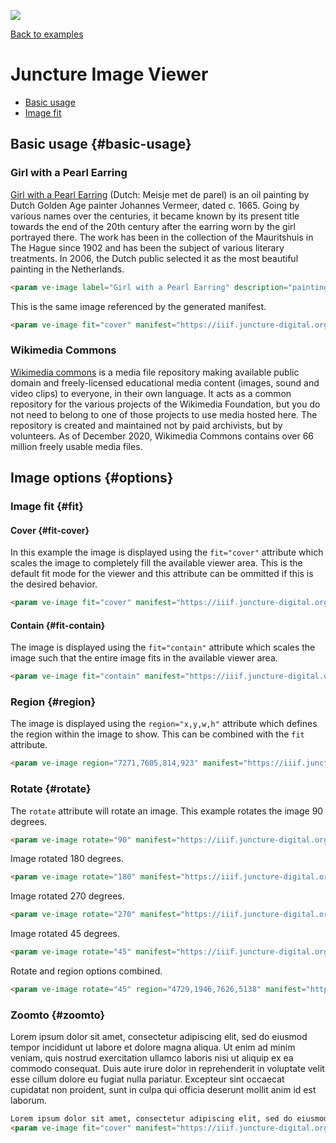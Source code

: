 <!-- This just provides a convenient way for viewing the visual essay, it is not actually needed in the essay -->
<a href="https://juncture-digital.org"><img src="https://gitcdn.link/repo/jstor-labs/juncture/main/images/ve-button.png"></a>

<!-- Some config data for the essay -->
<param ve-config title="Image Viewer Examples" layout="vtl">

<a class="nav" href="/examples"><i class="fas fa-arrow-circle-left"></i>Back to examples</a>

# Juncture Image Viewer

- [Basic usage](#basic-usage)
- [Image fit](#fit)

## Basic usage {#basic-usage}

### Girl with a Pearl Earring

[Girl with a Pearl Earring](https://en.wikipedia.org/wiki/Girl_with_a_Pearl_Earring) (Dutch: Meisje met de parel) is an oil painting by Dutch Golden Age painter Johannes Vermeer, dated c. 1665. Going by various names over the centuries, it became known by its present title towards the end of the 20th century after the earring worn by the girl portrayed there. The work has been in the collection of the Mauritshuis in The Hague since 1902 and has been the subject of various literary treatments. In 2006, the Dutch public selected it as the most beautiful painting in the Netherlands.
<param ve-image label="Girl with a Pearl Earring" description="painting by Johannes Vermeer" license="public domain" url="https://upload.wikimedia.org/wikipedia/commons/0/0f/1665_Girl_with_a_Pearl_Earring.jpg">
<param ve-map center="Q221092">

```html
<param ve-image label="Girl with a Pearl Earring" description="painting by Johannes Vermeer" license="public domain" url="https://upload.wikimedia.org/wikipedia/commons/f/fa/Girl_with_a_Pearl_Earring_%28Full_Renovation%29.jpg">
```

This is the same image referenced by the generated manifest.
<param ve-image fit="cover" manifest="https://iiif.juncture-digital.org/manifest/6dd738aed85597cac540ad31dd5818e86ef7f2918c7b43a9eb3123d5538e6e4c">

```html
<param ve-image fit="cover" manifest="https://iiif.juncture-digital.org/manifest/6dd738aed85597cac540ad31dd5818e86ef7f2918c7b43a9eb3123d5538e6e4c">
```

### Wikimedia Commons

[Wikimedia commons](https://commons.wikimedia.org/wiki/Main_Page) is a media file repository making available public domain and freely-licensed educational media content (images, sound and video clips) to everyone, in their own language. It acts as a common repository for the various projects of the Wikimedia Foundation, but you do not need to belong to one of those projects to use media hosted here. The repository is created and maintained not by paid archivists, but by volunteers.  As of December 2020, Wikimedia Commons contains over 66 million freely usable media files.

<param ve-image fit="cover" manifest="https://iiif.juncture-digital.org/manifest/6dd738aed85597cac540ad31dd5818e86ef7f2918c7b43a9eb3123d5538e6e4c">

## Image options {#options}

### Image fit {#fit}

#### Cover {#fit-cover}

In this example the image is displayed using the `fit="cover"` attribute which scales the image to completely fill the available viewer area. This is the default fit mode for the viewer and this attribute can be ommitted if this is the desired behavior.
<param ve-image fit="cover" manifest="https://iiif.juncture-digital.org/manifest/6dd738aed85597cac540ad31dd5818e86ef7f2918c7b43a9eb3123d5538e6e4c">

```html
<param ve-image fit="cover" manifest="https://iiif.juncture-digital.org/manifest/6dd738aed85597cac540ad31dd5818e86ef7f2918c7b43a9eb3123d5538e6e4c">
```

#### Contain {#fit-contain}

The image is displayed using the `fit="contain"` attribute which scales the image such that the entire image fits in the available viewer area. 
<param ve-image fit="contain" manifest="https://iiif.juncture-digital.org/manifest/6dd738aed85597cac540ad31dd5818e86ef7f2918c7b43a9eb3123d5538e6e4c">

```html
<param ve-image fit="contain" manifest="https://iiif.juncture-digital.org/manifest/6dd738aed85597cac540ad31dd5818e86ef7f2918c7b43a9eb3123d5538e6e4c">
```

### Region {#region}

The image is displayed using the `region="x,y,w,h"` attribute which defines the region within the image to show.  This can be combined with the `fit` attribute. 
<param ve-image region="7271,7605,814,923" manifest="https://iiif.juncture-digital.org/manifest/6dd738aed85597cac540ad31dd5818e86ef7f2918c7b43a9eb3123d5538e6e4c">

```html
<param ve-image region="7271,7605,814,923" manifest="https://iiif.juncture-digital.org/manifest/6dd738aed85597cac540ad31dd5818e86ef7f2918c7b43a9eb3123d5538e6e4c">
```

### Rotate {#rotate}

The `rotate` attribute will rotate an image.  This example rotates the image 90 degrees.
<param ve-image rotate="90" manifest="https://iiif.juncture-digital.org/manifest/6dd738aed85597cac540ad31dd5818e86ef7f2918c7b43a9eb3123d5538e6e4c">

```html
<param ve-image rotate="90" manifest="https://iiif.juncture-digital.org/manifest/6dd738aed85597cac540ad31dd5818e86ef7f2918c7b43a9eb3123d5538e6e4c">
```

Image rotated 180 degrees.
<param ve-image rotate="180" manifest="https://iiif.juncture-digital.org/manifest/6dd738aed85597cac540ad31dd5818e86ef7f2918c7b43a9eb3123d5538e6e4c">

```html
<param ve-image rotate="180" manifest="https://iiif.juncture-digital.org/manifest/6dd738aed85597cac540ad31dd5818e86ef7f2918c7b43a9eb3123d5538e6e4c">
```

Image rotated 270 degrees.
<param ve-image rotate="270" manifest="https://iiif.juncture-digital.org/manifest/6dd738aed85597cac540ad31dd5818e86ef7f2918c7b43a9eb3123d5538e6e4c">

```html
<param ve-image rotate="270" manifest="https://iiif.juncture-digital.org/manifest/6dd738aed85597cac540ad31dd5818e86ef7f2918c7b43a9eb3123d5538e6e4c">
```

Image rotated 45 degrees.
<param ve-image rotate="45" manifest="https://iiif.juncture-digital.org/manifest/6dd738aed85597cac540ad31dd5818e86ef7f2918c7b43a9eb3123d5538e6e4c">

```html
<param ve-image rotate="45" manifest="https://iiif.juncture-digital.org/manifest/6dd738aed85597cac540ad31dd5818e86ef7f2918c7b43a9eb3123d5538e6e4c">
```

Rotate and region options combined.
<param ve-image rotate="45" region="4729,1946,7626,5138" manifest="https://iiif.juncture-digital.org/manifest/6dd738aed85597cac540ad31dd5818e86ef7f2918c7b43a9eb3123d5538e6e4c">

```html
<param ve-image rotate="45" region="4729,1946,7626,5138" manifest="https://iiif.juncture-digital.org/manifest/6dd738aed85597cac540ad31dd5818e86ef7f2918c7b43a9eb3123d5538e6e4c">
```

### Zoomto {#zoomto}

Lorem ipsum dolor sit amet, consectetur adipiscing elit, sed do eiusmod tempor incididunt ut labore et dolore magna aliqua. Ut enim ad minim veniam, quis nostrud exercitation ullamco laboris nisi ut aliquip ex ea <span data-click-image-zoomto="3607,4314,4238,4061">commodo consequat</span>. Duis aute irure dolor in reprehenderit in voluptate velit esse cillum dolore eu fugiat nulla pariatur. Excepteur sint occaecat cupidatat non proident, sunt in culpa qui officia <span data-mouseover-image-zoomto="6914,6799,1472,2820">deserunt mollit</span> anim id est laborum.
<param ve-image fit="cover" manifest="https://iiif.juncture-digital.org/manifest/6dd738aed85597cac540ad31dd5818e86ef7f2918c7b43a9eb3123d5538e6e4c">

```html
Lorem ipsum dolor sit amet, consectetur adipiscing elit, sed do eiusmod tempor incididunt ut labore et dolore magna aliqua. Ut enim ad minim veniam, quis nostrud exercitation ullamco laboris nisi ut aliquip ex ea <span data-click-image-zoomto="3607,4314,4238,4061">commodo consequat</span>. Duis aute irure dolor in reprehenderit in voluptate velit esse cillum dolore eu fugiat nulla pariatur. Excepteur sint occaecat cupidatat non proident, sunt in culpa qui officia <span data-mouseover-image-zoomto="6914,6799,1472,2820">deserunt mollit</span> anim id est laborum.
<param ve-image fit="cover" manifest="https://iiif.juncture-digital.org/manifest/6dd738aed85597cac540ad31dd5818e86ef7f2918c7b43a9eb3123d5538e6e4c">
```
